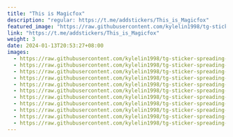 ```yaml
---
title: "This is Magicfox"
description: "regular: https://t.me/addstickers/This_is_Magicfox"
featured_image: "https://raw.githubusercontent.com/kylelin1998/tg-sticker-spreading-worldwide-images/main/img/737f6415-0723-4d72-b4e5-77b0d83f4249.jpg"
link: "https://t.me/addstickers/This_is_Magicfox"
weight: 3
date: 2024-01-13T20:53:27+08:00
images:
  - https://raw.githubusercontent.com/kylelin1998/tg-sticker-spreading-worldwide-images/main/img/737f6415-0723-4d72-b4e5-77b0d83f4249.jpg
  - https://raw.githubusercontent.com/kylelin1998/tg-sticker-spreading-worldwide-images/main/img/1c5bfc06-53c8-4f2e-9429-a1bc0e3eb972.jpg
  - https://raw.githubusercontent.com/kylelin1998/tg-sticker-spreading-worldwide-images/main/img/2f49598a-dfc8-426b-8f75-824f6dd5463e.jpg
  - https://raw.githubusercontent.com/kylelin1998/tg-sticker-spreading-worldwide-images/main/img/feba9ebf-8234-4104-85b0-84da3b36ad7b.jpg
  - https://raw.githubusercontent.com/kylelin1998/tg-sticker-spreading-worldwide-images/main/img/29b17b35-eb33-4521-b885-2df60b96dd2a.jpg
  - https://raw.githubusercontent.com/kylelin1998/tg-sticker-spreading-worldwide-images/main/img/8b558675-a4ff-4b15-9be8-53fd4004422d.jpg
  - https://raw.githubusercontent.com/kylelin1998/tg-sticker-spreading-worldwide-images/main/img/40014168-6818-4a18-91f0-fb88698b1304.jpg
  - https://raw.githubusercontent.com/kylelin1998/tg-sticker-spreading-worldwide-images/main/img/977dd0da-7c2a-4aec-845a-eef84a63c3c6.jpg
  - https://raw.githubusercontent.com/kylelin1998/tg-sticker-spreading-worldwide-images/main/img/4c80d1e1-7fbb-47a1-8001-7ffeda8f4c3e.jpg
  - https://raw.githubusercontent.com/kylelin1998/tg-sticker-spreading-worldwide-images/main/img/9f63e051-bb78-465f-9872-2ce74c6506a1.jpg
  - https://raw.githubusercontent.com/kylelin1998/tg-sticker-spreading-worldwide-images/main/img/9341ad4c-cedd-4d94-b841-f8bbe533e558.jpg
---
```

